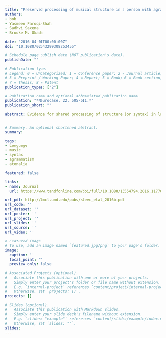 ```yaml
---
title: "Preserved processing of musical structure in a person with agrammatic aphasia"
authors:
- bob
- Yasmeen Faroqi-Shah
- Sadhvi Saxena 
- Brooke M. Okada

date: "2016-04-01T00:00:00Z"
doi: "10.1080/02643299308253455"

# Schedule page publish date (NOT publication's date).
publishDate: ""

# Publication type.
# Legend: 0 = Uncategorized; 1 = Conference paper; 2 = Journal article;
# 3 = Preprint / Working Paper; 4 = Report; 5 = Book; 6 = Book section;
# 7 = Thesis; 8 = Patent
publication_types: ["2"]

# Publication name and optional abbreviated publication name.
publication: "*Neurocase, 22, 505-511.*"
publication_short: ""

abstract: Evidence for shared processing of structure (or syntax) in language and in music conflicts with neuropsychological dissociations between the two. However, while harmonic structural processing can be impaired in patients with spared linguistic syntactic abilities (Peretz, I. (1993). Auditory atonalia for melodies. Cognitive Neuropsychology, 10, 21–56. doi<b>:</b>10.1080/02643299308253455), evidence for the opposite dissociation–preserved harmonic processing despite agrammatism–is largely lacking. Here, we report one such case<b>:</b> HV, a former musician with Broca’s aphasia and agrammatic speech, was impaired in making linguistic, but not musical, acceptability judgments. Similarly, she showed no sensitivity to linguistic structure, but normal sensitivity to musical structure, in implicit priming tasks. To our knowledge, this is the first non-anecdotal report of a patient with agrammatic aphasia demonstrating preserved harmonic processing abilities, supporting claims that aspects of musical and linguistic structure rely on distinct neural mechanisms.


# Summary. An optional shortened abstract.
summary:

tags:
- Language
- music
- syntax
- agrammatism
- atonalia

featured: false

links:
- name: Journal
  url: https://www.tandfonline.com/doi/full/10.1080/13554794.2016.1177090

url_pdf: http://lmcl.umd.edu/pubs/slevc_etal_2016b.pdf
url_code: ''
url_dataset: ''
url_poster: ''
url_project: ''
url_slides: ''
url_source: ''
url_video: ''

# Featured image
# To use, add an image named `featured.jpg/png` to your page's folder. 
image:
  caption: ''
  focal_point: ""
  preview_only: false

# Associated Projects (optional).
#   Associate this publication with one or more of your projects.
#   Simply enter your project's folder or file name without extension.
#   E.g. `internal-project` references `content/project/internal-project/index.md`.
#   Otherwise, set `projects: []`.
projects: []

# Slides (optional).
#   Associate this publication with Markdown slides.
#   Simply enter your slide deck's filename without extension.
#   E.g. `slides: "example"` references `content/slides/example/index.md`.
#   Otherwise, set `slides: ""`.
slides:
---
```


